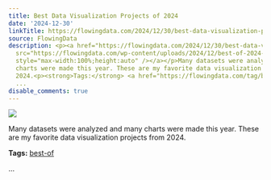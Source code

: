 ```yaml
---
title: Best Data Visualization Projects of 2024
date: '2024-12-30'
linkTitle: https://flowingdata.com/2024/12/30/best-data-visualization-projects-of-2024/
source: FlowingData
description: <p><a href="https://flowingdata.com/2024/12/30/best-data-visualization-projects-of-2024/"><img
  src="https://flowingdata.com/wp-content/uploads/2024/12/best-of-2024-750x369.png"
  style="max-width:100%;height:auto" /></a></p>Many datasets were analyzed and many
  charts were made this year. These are my favorite data visualization projects from
  2024.<p><strong>Tags:</strong> <a href="https://flowingdata.com/tag/best-of/" rel="tag">best-of</a></p>
  ...
disable_comments: true
---
```

<p><a href="https://flowingdata.com/2024/12/30/best-data-visualization-projects-of-2024/"><img src="https://flowingdata.com/wp-content/uploads/2024/12/best-of-2024-750x369.png" style="max-width:100%;height:auto" /></a></p>Many datasets were analyzed and many charts were made this year. These are my favorite data visualization projects from 2024.<p><strong>Tags:</strong> <a href="https://flowingdata.com/tag/best-of/" rel="tag">best-of</a></p> ...